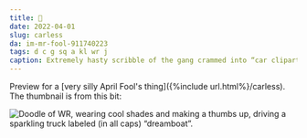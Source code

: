 ```yaml
---
title: 🚗
date: 2022-04-01
slug: carless
da: im-mr-fool-911740223
tags: d c g sq a kl wr j
caption: Extremely hasty scribble of the gang crammed into “car clipart.
---
```

Preview for a [very silly April Fool's thing]({%include url.html%}/carless). The thumbnail is from this bit:

<img src="{%include url.html%}/assets/img/carless/8a.png" alt="Doodle of WR, wearing cool shades and making a thumbs up, driving a sparkling truck labeled (in all caps) “dreamboat”."/>